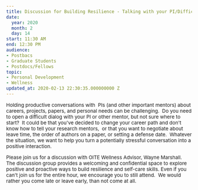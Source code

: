 ```yaml
---
title: Discussion for Building Resilience - Talking with your PI/Difficult Conversations
date:
  year: 2020
  month: 2
  day: 14
start: 11:30 AM
end: 12:30 PM
audience:
- Postbacs
- Graduate Students
- Postdocs/Fellows
topic:
- Personal Development
- Wellness
updated_at: 2020-02-13 22:30:35.000000000 Z
---
```

<div markdown="1">
<span style="font-size: 10pt;">Holding productive conversations with
 PIs (and other important mentors) about careers, projects, papers, and
personal needs can be challenging.  Do you need to open a difficult
dialog with your PI or other mentor, but not sure where to start?  It
could be that you've decided to change your career path and don't know
how to tell your research mentors,  or that you want to negotiate about
leave time, the order of authors on a paper, or setting a defense date. 
Whatever the situation, we want to help you turn a potentially stressful
conversation into a positive interaction. </span>

<span style="font-size: 10pt;">Please join us for a discussion with OITE
Wellness Advisor, Wayne Marshall.  The discussion group provides a
welcoming and confidential space to explore positive and proactive ways
to build resilience and self-care skills. Even if you can\'t join us for
the entire hour, we encourage you to still attend.  We would rather you
come late or leave early, than not come at all.   </span>

<span style="font-size: 10pt;"> </span>

<span style="font-family: arial, helvetica, sans-serif; font-size:
10pt;">    </span>
</div>

 

 

 

 
